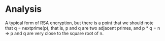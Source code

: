 # Analysis

A typical form of RSA encryption, but there is a point that we should note that q =
nextprime(p), that is, p and q are two adjacent primes, and p * q = n => p and q are very
close to the square root of n.

